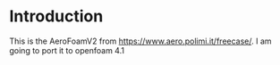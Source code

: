 # Introduction
This is the AeroFoamV2 from https://www.aero.polimi.it/freecase/. I am going to port it to openfoam 4.1
